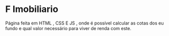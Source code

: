 # F Imobiliario

 Página feita  em HTML , CSS E JS , onde é possível calcular as cotas dos eu fundo e qual valor necessário para viver de renda com este.  
